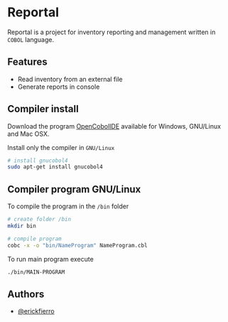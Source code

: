 
# Reportal

Reportal is a project for inventory reporting and management written in `COBOL` language.
## Features

- Read inventory from an external file
- Generate reports in console

## Compiler install

Download the program [OpenCobolIDE](https://launchpad.net/cobcide/+download) available for Windows, GNU/Linux and Mac OSX.

Install only the compiler in `GNU/Linux`

```bash
# install gnucobol4
sudo apt-get install gnucobol4
```

## Compiler program GNU/Linux

To compile the program in the `/bin` folder

```bash
# create folder /bin
mkdir bin
```

```bash
# compile program
cobc -x -o "bin/NameProgram" NameProgram.cbl
```

To run main program execute

```bash
./bin/MAIN-PROGRAM
```

## Authors

- [@erickfierro](https://github.com/erickfierro)
